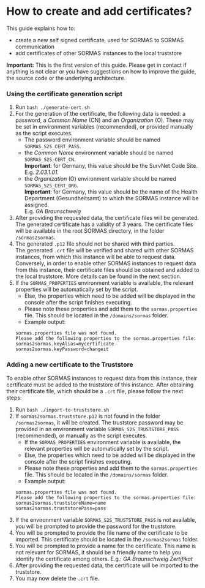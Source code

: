 # How to create and add certificates?

This guide explains how to:
 * create a new self signed certificate, used for SORMAS to SORMAS communication
 * add certificates of other SORMAS instances to the local truststore

**Important:** This is the first version of this guide. Please get in contact if anything is not clear or 
you have suggestions on how to improve the guide, the source code or the underlying architecture.
   
### Using the certificate generation script

1. Run ``bash ./generate-cert.sh``
2. For the generation of the certificate, the following data is needed: a password, a *Common Name* (CN) 
    and an *Organization* (O). These may be set in environment variables (recommended), or provided 
    manually as the script executes.
    * The password environment variable should be named ``SORMAS_S2S_CERT_PASS``.
    * the *Common Name* environment variable should be named ``SORMAS_S2S_CERT_CN``.<br/>
    **Important**: for Germany, this value should be the SurvNet Code Site. <br/>
    E.g. *2.03.1.01.*
    * the *Organization* (O) environment variable should be named ``SORMAS_S2S_CERT_ORG``.<br/>
    **Important**: for Germany, this value should be the name of the Health Department (Gesundheitsamt) 
    to which the SORMAS instance will be assigned. <br/>
    E.g. *GA Braunschweig*
3. After providing the requested data, the certificate files will be generated. <br/>
   The generated certificate has a validity of 3 years. 
   The certificate files will be available in the root SORMAS directory, in the folder ``/sormas2sormas``.
4. The generated ``.p12`` file should not be shared with third parties. <br/>
   The generated ``.crt`` file will be verified and shared with other SORMAS instances, from which this instance
   will be able to request data. Conversely, in order to enable other SORMAS instances to request data from this 
   instance, their certificate files should be obtained and added to the local truststore. More details can be found
   in the next section.
5. If the ``SORMAS_PROPERTIES`` environment variable is available, the relevant properties will be 
    automatically set by the script.
    * Else, the properties which need to be added will be displayed in the console after the script finishes executing.
    * Please note these properties and add them to the ``sormas.properties`` file. This should be located in the 
    ``/domains/sormas`` folder.
    * Example output:
    ```
    sormas.properties file was not found. 
    Please add the following properties to the sormas.properties file:
    sormas2sormas.keyAlias=mycertificate
    sormas2sormas.keyPassword=changeit
    ```

### Adding a new certificate to the Truststore

To enable other SORMAS instances to request data from this instance, their certificate must be added to the 
truststore of this instance. After obtaining their certificate file, which should be a ``.crt`` file, please
follow the next steps:
1. Run ``bash ./import-to-truststore.sh``
2. If ``sormas2sormas.truststore.p12`` is not found in the folder ``/sormas2sormas``, it will be created. 
    The truststore password may be provided in an environment variable ``SORMAS_S2S_TRUSTSTORE_PASS`` (recommended), 
    or manually as the script executes.
    * If the ``SORMAS_PROPERTIES`` environment variable is available, the relevant properties will be 
      automatically set by the script.
    * Else, the properties which need to be added will be displayed in the console after the script finishes executing.
    * Please note these properties and add them to the ``sormas.properties`` file. This should be located in the 
        ``/domains/sormas`` folder.
     * Example output:
     ```
     sormas.properties file was not found. 
     Please add the following properties to the sormas.properties file:
     sormas2sormas.truststoreName=name
     sormas2sormas.truststorePass=pass
     ```
3. If the environment variable ``SORMAS_S2S_TRUSTSTORE_PASS`` is not available, you will be prompted to 
   provide the password for the truststore.
4. You will be prompted to provide the file name of the certificate to be imported. This certificate should be located
in the ``/sormas2sormas`` folder.
5. You will be prompted to provide a name for the certificate. This name is not relevant for SORMAS, it should
be a friendly name to help you identify the certificate among others. E.g.: *GA Braunschweig Zertifikat*
6. After providing the requested data, the certificate will be imported to the truststore.
7. You may now delete the ``.crt`` file.
